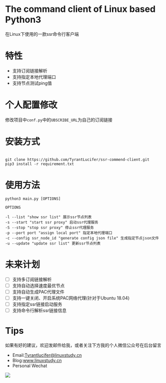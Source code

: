 # The command client of Linux based Python3

在Linux下使用的一款ssr命令行客户端

# 特性
- 支持订阅链接解析
- 支持指定本地代理端口
- 支持节点测试ping值

# 个人配置修改

修改项目中`conf.py`中的`UBSCRIBE_URL`为自己的订阅链接

# 安装方式

```shell

git clone https://github.com/TyrantLucifer/ssr-commend-client.git
pip3 install -r requirement.txt

```

# 使用方法

```
python3 main.py [OPTIONS]

OPTIONS

-l --list "show ssr list" 展示ssr节点列表
-s --start "start ssr proxy" 启动ssr代理服务
-S --stop "stop ssr proxy" 停止ssr代理服务
-p --port port "assign local port" 指定本地代理端口
-c --config ssr_node_id "generate config json file" 生成指定节点json文件
-u --update "update ssr list" 更新ssr节点列表

```

# 未来计划

- [ ] 支持多订阅链接解析
- [ ] 支持自动选择速度最优节点
- [ ] 支持自动生成PAC代理文件
- [ ] 支持一键关闭、开启系统PAC网络代理(针对于Ubuntu 18.04)
- [ ] 支持指定ssr链接启动服务
- [ ] 支持命令行解析ssr链接信息

# Tips

如果有好的建议，欢迎发邮件给我，或者关注下方我的个人微信公众号在后台留言

- Email:Tyrantlucifer@linuxstudy.cn
- Blog:www.linuxstudy.cn
- Personal Wechat

![](https://cdn.jsdelivr.net/gh/TyrantLucifer/MyImageRepository/img/wechat.jpg)


